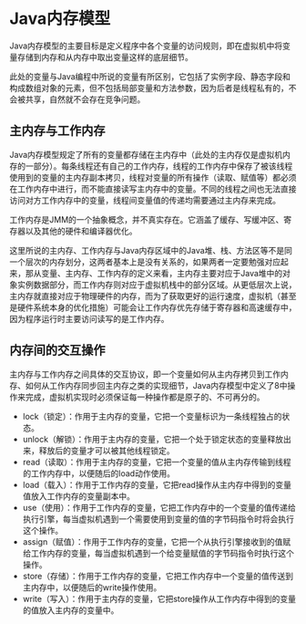 # Java内存模型

Java内存模型的主要目标是定义程序中各个变量的访问规则，即在虚拟机中将变量存储到内存和从内存中取出变量这样的底层细节。

此处的变量与Java编程中所说的变量有所区别，它包括了实例字段、静态字段和构成数组对象的元素，但不包括局部变量和方法参数，因为后者是线程私有的，不会被共享，自然就不会存在竞争问题。

## 主内存与工作内存

Java内存模型规定了所有的变量都存储在主内存中（此处的主内存仅是虚拟机内存的一部分）。每条线程还有自己的工作内存，线程的工作内存中保存了被该线程使用到的变量的主内存副本拷贝，线程对变量的所有操作（读取、赋值等）都必须在工作内存中进行，而不能直接读写主内存中的变量。不同的线程之间也无法直接访问对方工作内存中的变量，线程间变量值的传递均需要通过主内存来完成。

工作内存是JMM的一个抽象概念，并不真实存在。它涵盖了缓存、写缓冲区、寄存器以及其他的硬件和编译器优化。

这里所说的主内存、工作内存与Java内存区域中的Java堆、栈、方法区等不是同一个层次的内存划分，这两者基本上是没有关系的，如果两者一定要勉强对应起来，那从变量、主内存、工作内存的定义来看，主内存主要对应于Java堆中的对象实例数据部分，而工作内存则对应于虚拟机栈中的部分区域。从更低层次上说，主内存就直接对应于物理硬件的内存，而为了获取更好的运行速度，虚拟机（甚至是硬件系统本身的优化措施）可能会让工作内存优先存储于寄存器和高速缓存中，因为程序运行时主要访问读写的是工作内存。

## 内存间的交互操作

主内存与工作内存之间具体的交互协议，即一个变量如何从主内存拷贝到工作内存、如何从工作内存同步回主内存之类的实现细节，Java内存模型中定义了8中操作来完成，虚拟机实现时必须保证每一种操作都是原子的、不可再分的。

- lock（锁定）：作用于主内存的变量，它把一个变量标识为一条线程独占的状态。
- unlock（解锁）：作用于主内存的变量，它把一个处于锁定状态的变量释放出来，释放后的变量才可以被其他线程锁定。
- read（读取）：作用于主内存的变量，它把一个变量的值从主内存传输到线程的工作内存中，以便随后的load动作使用。
- load（载入）：作用于工作内存的变量，它把read操作从主内存中得到的变量值放入工作内存的变量副本中。
- use（使用）：作用于工作内存的变量，它把工作内存中的一个变量的值传递给执行引擎，每当虚拟机遇到一个需要使用到变量的值的字节码指令时将会执行这个操作。
- assign（赋值）：作用于工作内存的变量，它把一个从执行引擎接收到的值赋给工作内存的变量，每当虚拟机遇到一个给变量赋值的字节码指令时执行这个操作。
- store（存储）：作用于工作内存的变量，它把工作内存中一个变量的值传送到主内存中，以便随后的write操作使用。
- write（写入）：作用于主内存的变量，它把store操作从工作内存中得到的变量的值放入主内存的变量中。
